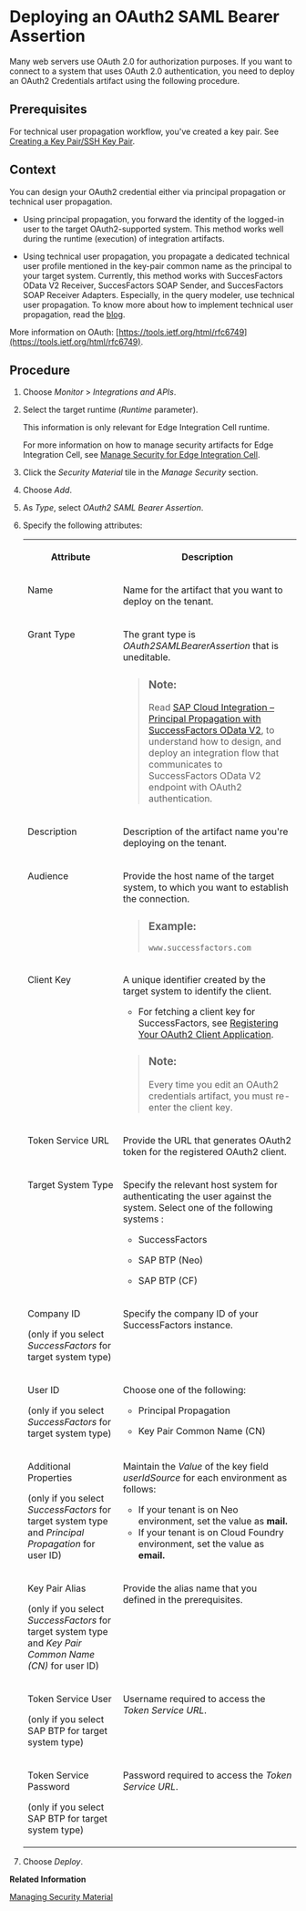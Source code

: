 <!-- loio3ee658286bac40829fcfa4e0c9044f75 -->

# Deploying an OAuth2 SAML Bearer Assertion

Many web servers use OAuth 2.0 for authorization purposes. If you want to connect to a system that uses OAuth 2.0 authentication, you need to deploy an OAuth2 Credentials artifact using the following procedure.



<a name="loio3ee658286bac40829fcfa4e0c9044f75__prereq_f5s_4px_1pb"/>

## Prerequisites

For technical user propagation workflow, you've created a key pair. See [Creating a Key Pair/SSH Key Pair](creating-a-key-pair-ssh-key-pair-b8a8601.md).



<a name="loio3ee658286bac40829fcfa4e0c9044f75__context_q5p_c51_lmb"/>

## Context

You can design your OAuth2 credential either via principal propagation or technical user propagation.

-   Using principal propagation, you forward the identity of the logged-in user to the target OAuth2-supported system. This method works well during the runtime \(execution\) of integration artifacts.

-   Using technical user propagation, you propagate a dedicated technical user profile mentioned in the key-pair common name as the principal to your target system. Currently, this method works with SuccesFactors OData V2 Receiver, SuccesFactors SOAP Sender, and SuccesFactors SOAP Receiver Adapters. Especially, in the query modeler, use technical user propagation. To know more about how to implement technical user propagation, read the [blog](https://blogs.sap.com/2021/03/26/sap-cloud-integration-oauth2-saml-bearer-x.509-certificate-authentication-support-in-successfactors-connector/).


More information on OAuth: [https://tools.ietf.org/html/rfc6749](https://tools.ietf.org/html/rfc6749).



<a name="loio3ee658286bac40829fcfa4e0c9044f75__steps_r5p_c51_lmb"/>

## Procedure

1.  Choose *Monitor* \> *Integrations and APIs*.

2.  Select the target runtime \(*Runtime* parameter\).

    This information is only relevant for Edge Integration Cell runtime.

    For more information on how to manage security artifacts for Edge Integration Cell, see [Manage Security for Edge Integration Cell](../manage-security-for-edge-integration-cell-1783cf8.md).

3.  Click the *Security Material* tile in the *Manage Security* section.

4.  Choose *Add*.

5.  As *Type*, select *OAuth2 SAML Bearer Assertion*.

6.  Specify the following attributes:


    <table>
    <tr>
    <th valign="top">

    Attribute
    
    </th>
    <th valign="top">

    Description
    
    </th>
    </tr>
    <tr>
    <td valign="top">
    
    Name
    
    </td>
    <td valign="top">
    
    Name for the artifact that you want to deploy on the tenant.
    
    </td>
    </tr>
    <tr>
    <td valign="top">
    
    Grant Type
    
    </td>
    <td valign="top">
    
    The grant type is *OAuth2SAMLBearerAssertion* that is uneditable.

    > ### Note:  
    > Read [SAP Cloud Integration – Principal Propagation with SuccessFactors OData V2](https://blogs.sap.com/2018/07/30/sap-cloud-platform-integration-principal-propagation-with-successfactors-odata-v2/), to understand how to design, and deploy an integration flow that communicates to SuccessFactors OData V2 endpoint with OAuth2 authentication.


    
    </td>
    </tr>
    <tr>
    <td valign="top">
    
    Description
    
    </td>
    <td valign="top">
    
    Description of the artifact name you're deploying on the tenant.
    
    </td>
    </tr>
    <tr>
    <td valign="top">
    
    Audience
    
    </td>
    <td valign="top">
    
    Provide the host name of the target system, to which you want to establish the connection.

    > ### Example:  
    > `www.successfactors.com`


    
    </td>
    </tr>
    <tr>
    <td valign="top">
    
    Client Key
    
    </td>
    <td valign="top">
    
    A unique identifier created by the target system to identify the client.

    -   For fetching a client key for SuccessFactors, see [Registering Your OAuth2 Client Application](https://help.sap.com/viewer/d599f15995d348a1b45ba5603e2aba9b/latest/en-US/6b3c741483de47b290d075d798163bc1.html).


    > ### Note:  
    > Every time you edit an OAuth2 credentials artifact, you must re-enter the client key.


    
    </td>
    </tr>
    <tr>
    <td valign="top">
    
    Token Service URL
    
    </td>
    <td valign="top">
    
    Provide the URL that generates OAuth2 token for the registered OAuth2 client.
    
    </td>
    </tr>
    <tr>
    <td valign="top">
    
    Target System Type
    
    </td>
    <td valign="top">
    
    Specify the relevant host system for authenticating the user against the system. Select one of the following systems :

    -   SuccessFactors

    -   SAP BTP \(Neo\)

    -   SAP BTP \(CF\)



    
    </td>
    </tr>
    <tr>
    <td valign="top">
    
    Company ID

    \(only if you select *SuccessFactors* for target system type\)
    
    </td>
    <td valign="top">
    
    Specify the company ID of your SuccessFactors instance.
    
    </td>
    </tr>
    <tr>
    <td valign="top">
    
    User ID

    \(only if you select *SuccessFactors* for target system type\)
    
    </td>
    <td valign="top">
    
    Choose one of the following:

    -   Principal Propagation

    -   Key Pair Common Name \(CN\)



    
    </td>
    </tr>
    <tr>
    <td valign="top">
    
    Additional Properties

    \(only if you select *SuccessFactors* for target system type and *Principal Propagation* for user ID\)
    
    </td>
    <td valign="top">
    
    Maintain the *Value* of the key field *userIdSource* for each environment as follows:

    -   If your tenant is on Neo environment, set the value as **mail.**
    -   If your tenant is on Cloud Foundry environment, set the value as **email.**


    
    </td>
    </tr>
    <tr>
    <td valign="top">
    
    Key Pair Alias

    \(only if you select *SuccessFactors* for target system type and *Key Pair Common Name \(CN\)* for user ID\)
    
    </td>
    <td valign="top">
    
    Provide the alias name that you defined in the prerequisites.
    
    </td>
    </tr>
    <tr>
    <td valign="top">
    
    Token Service User

    \(only if you select SAP BTP for target system type\)
    
    </td>
    <td valign="top">
    
    Username required to access the *Token Service URL*.
    
    </td>
    </tr>
    <tr>
    <td valign="top">
    
    Token Service Password

    \(only if you select SAP BTP for target system type\)
    
    </td>
    <td valign="top">
    
    Password required to access the *Token Service URL*.
    
    </td>
    </tr>
    </table>
    
7.  Choose *Deploy*.


**Related Information**  


[Managing Security Material](managing-security-material-b8ccb53.md "The Manage Security Material area provides an overview of security-related artifacts.")

